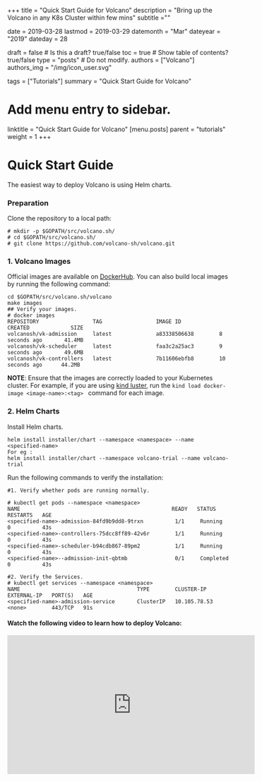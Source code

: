 +++
title =  "Quick Start Guide for Volcano"
description = "Bring up the Volcano in any K8s Cluster within few mins"
subtitle =""

date = 2019-03-28
lastmod = 2019-03-29 
datemonth = "Mar"
dateyear = "2019"
dateday = 28

draft = false  # Is this a draft? true/false
toc = true  # Show table of contents? true/false
type = "posts"  # Do not modify.
authors = ["Volcano"]
authors_img = "/img/icon_user.svg"

tags = ["Tutorials"]
summary = "Quick Start Guide for Volcano"

# Add menu entry to sidebar.
linktitle = "Quick Start Guide for Volcano"
[menu.posts]
  parent = "tutorials"
  weight = 1
+++
# Quick Start Guide
The easiest way to deploy Volcano is using Helm charts.
### Preparation
Clone the repository to a local path:
```
# mkdir -p $GOPATH/src/volcano.sh/
# cd $GOPATH/src/volcano.sh/
# git clone https://github.com/volcano-sh/volcano.git
```
### 1. Volcano Images
Official images are available on [DockerHub](https://hub.docker.com/u/volcanosh). You can also build local images by running the following command:
```
cd $GOPATH/src/volcano.sh/volcano
make images
## Verify your images.
# docker images
REPOSITORY                 TAG                 IMAGE ID            CREATED             SIZE
volcanosh/vk-admission     latest              a83338506638        8 seconds ago       41.4MB
volcanosh/vk-scheduler     latest              faa3c2a25ac3        9 seconds ago       49.6MB
volcanosh/vk-controllers   latest              7b11606ebfb8        10 seconds ago      44.2MB
```
**NOTE**: Ensure that the images are correctly loaded to your Kubernetes cluster. For example, if you are using [kind luster](https://github.com/kubernetes-sigs/kind), run the ```kind load docker-image <image-name>:<tag> ``` command for each image.
### 2. Helm Charts

Install Helm charts.
```
helm install installer/chart --namespace <namespace> --name <specified-name>
For eg :
helm install installer/chart --namespace volcano-trial --name volcano-trial
```

Run the following commands to verify the installation:
```
#1. Verify whether pods are running normally.

# kubectl get pods --namespace <namespace>
NAME                                                READY   STATUS    RESTARTS   AGE
<specified-name>-admission-84fd9b9dd8-9trxn          1/1     Running   0          43s
<specified-name>-controllers-75dcc8ff89-42v6r        1/1     Running   0          43s
<specified-name>-scheduler-b94cdb867-89pm2           1/1     Running   0          43s
<specified-name>--admission-init-qbtmb               0/1     Completed 0          43s

#2. Verify the Services.
# kubectl get services --namespace <namespace>
NAME                                     TYPE        CLUSTER-IP     EXTERNAL-IP   PORT(S)   AGE
<specified-name>-admission-service       ClusterIP   10.105.78.53   <none>        443/TCP   91s
```
#### Watch the following video to learn how to deploy Volcano:

<iframe title="video" width="560" height="315" src="https://www.youtube.com/embed/hsXXmWSUtyo" frameborder="0" allow="accelerometer; autoplay; encrypted-media; gyroscope; picture-in-picture" allowfullscreen></iframe>
